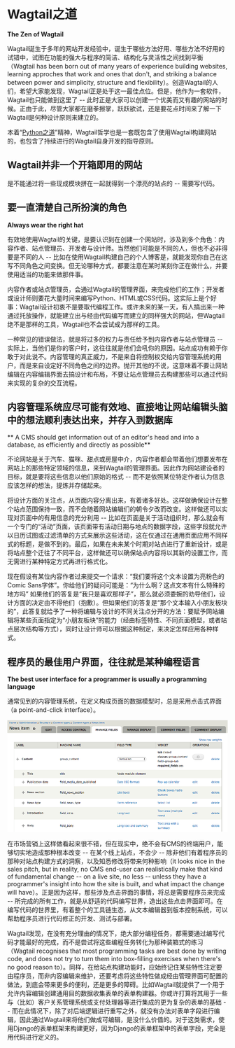 # Wagtail之道

**The Zen of Wagtail**

Wagtail诞生于多年的网站开发经验中，诞生于哪些方法好用、哪些方法不好用的试错中，试图在功能的强大与程序的简洁、结构化与灵活性之间找到平衡（Wagtail has been born out of many years of experience building websites, learning approches that work and ones that don't, and striking a balance between power and simplicity, structure and flexibility）。创造Wagtail的人们，希望大家能发现，Wagtail正是处于这一最佳点位。但是，他作为一套软件，Wagtail也只能做到这里了 -- 此时正是大家可以创建一个优美而又有趣的网站的时候。正由于此，尽管大家都在磨拳擦掌，跃跃欲试，还是要花点时间来了解一下Wagtail是何种设计原则来建立的。

本着“[Python之道](https://www.python.org/dev/peps/pep-0020/)”精神，Wagtail哲学也是一套既包含了使用Wagtail构建网站的，也包含了持续进行的Wagtail自身开发的指导原则。

## Wagtail并非一个开箱即用的网站

是不能通过将一些现成模块拼在一起就得到一个漂亮的站点的 -- 需要写代码。

## 要一直清楚自己所扮演的角色

**Always wear the right hat**

有效地使用Wagtail的关键，是要认识到在创建一个网站时，涉及到多个角色：内容作者、站点管理员、开发者与设计师。当然他们可能是不同的人，但也不必非得要是不同的人 -- 比如在使用Wagtail构建自己的个人博客是，就能发现你自己在这写不同角色之间变换。但无论哪种方式，都要注意在某时某刻你正在做什么，并要使用适当的功能来做那件事。

内容作者或站点管理员，会通过Wagtail的管理界面，来完成他们的工作；开发者或设计师则要花大量时间来编写Python、HTML或CSS代码。这实际上是个好事：Wagtail设计初衷不是要取代编程工作。或许未来的某一天，有人搞出来一种通过托放操作，就能建立出与经由代码编写而建立的同样强大的网站，但Wagtail绝不是那样的工具，Wagtail也不会尝试成为那样的工具。

一种常见的错误做法，就是将过多的权力与责任给予到内容作者与站点管理员 -- 实际上，当他们是你的客户时，这往往就是他们会吼你的原因。站点成功有赖于你敢于对此说不。内容管理的真正威力，不是来自将控制权交给内容管理系统的用户，而是来自设定好不同角色之间的边界。抛开其他的不说，这意味着不要让网站编辑在内容编辑界面去搞设计和布局，不要让站点管理员去构建那些可以通过代码来实现的复杂的交互流程。

## 内容管理系统应尽可能有效地、直接地让网站编辑头脑中的想法顺利表达出来，并存入到数据库

** A CMS should get information out of an editor's head and into a database, as efficiently and directly as possible**

不论网站是关于汽车、猫咪、甜点或房屋中介，内容作者都会带着他们想要发布在网站上的那些特定领域的信息，来到Wagtail的管理界面。因此作为网站建设者的目标，就是要将这些信息以他们原始的格式 -- 而不是依照某位特定作者认为信息应该怎样的想法，提炼并存储起来。

将设计方面的关注点，从页面内容分离出来，有着诸多好处。这样做确保设计在整个站点范围保持一致，而不会随着网站编辑们的朝令夕改而改变。这样做还可以实现对页面中的有用信息的充分利用 -- 比如在页面是关于活动组织时，那么就会有一个专门的“活动”页面，该页面带有活动日期与地点的数据字段，这些字段就允许以日历试图或过滤清单的方式来展示这些活动，这在仅通过在通用页面应用不同样式的标题，是做不到的。最后，如果在未来某个时期对站点进行了重新设计，或是将站点整个迁往了不同平台，这样做还可以确保站点内容将以其新的设置工作，而无需进行某种特定方式再进行格式化。

现在假设有某位内容作者过来提交一个请求：“我们要将这个文本设置为亮粉色的 Comic Sans字体”。你给他们的疑问可能是：“为什么啊？这点文本有什么特殊的地方吗” 如果他们的答复是“我只是喜欢那样子”，那么就必须委婉的劝导他们，设计方面的决定由不得他们（抱歉）。但如果他们的答复是“那个文本输入小朋友板块的”，此答复就给予了一种将编辑与设计的不同关注点分开的方法：要赋予网站编辑将某些页面指定为“小朋友板块”的能力（经由标签特性、不同页面模型，或者站点层次结构等方式），同时让设计师可以根据这种制定，来决定怎样应用各种样式。

## 程序员的最佳用户界面，往往就是某种编程语言

**The best user interface for a programmer is usually a programming language**

通常见到的内容管理系统，在定义构成页面的数据模型时，总是采用点击式界面（a point-and-click interface）。

![Druple内容管理系统后台的内容类型界面](images/drupal_content_type.png)

在市场营销上这样做看起来很不错，但在现实中，绝不会有CMS的终端用户，能够切实地造成那种根本改变 -- 在某个线上站点，不会少 -- 除非他们有着程序员的那种对站点构建方式的洞察，以及知悉修改将带来何种影响（it looks nice in the sales pitch, but in reality, no CMS end-user can realistically make that kind of fundamental change -- on a live site, no less -- unless they have a programmer's insight into how the site is built, and what impact the change will have）。正是因为这样，那些涉及点击界面的事情，将总是需要程序员来完成 -- 所完成的所有工作，就是从舒适的代码编写世界，造出这些点击界面即可。在编写代码的世界里，有着整个的工具链生态，从文本编辑器到版本控制系统，可以帮助程序员进行代码修正的开发、测试与部署。

Wagtail发现，在没有充分理由的情况下，绝大部分编程任务，都需要通过编写代码才能最好的完成，而不是尝试将这些编程任务转化为那种装箱式的练习（Wagtail recognises that most programming tasks are best done by writing code, and does not try to turn them into box-filling exercises when there's no good reason to）。同样，在给站点构建功能时，应始终记住某些特性注定要由程序员，而非内容编辑来维护，还要考虑将这些特性做成经由管理界面可配置的做法，到底会带来更多的便利，还是更多的障碍。比如Wagtail就提供了一个用于允许内容编辑创建通用目的数据收集表单的表单构建器。你或许打算将其用于一些与（比如）客户关系管理系统或支付处理器等进行集成的更为复杂的表单的基础 -- 而在此情况下，除了对后端逻辑进行重写之外，就没有办法对表单字段进行编辑，因此通过Wagtail来将他们做成可编辑，是没什么价值的。对于这类需求，使用Django的表单框架来构建更好，因为Django的表单框架中的表单字段，完全是用代码进行定义的。
